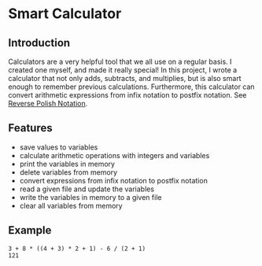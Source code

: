 # Smart Calculator

## Introduction
Calculators are a very helpful tool that we all use on a regular basis. I created one myself, and made it really special! 
In this project, I wrote a calculator that not only adds, subtracts, and multiplies, but is also smart enough to remember previous calculations.
Furthermore, this calculator can convert arithmetic expressions from infix notation to postfix notation. 
See [Reverse Polish Notation](https://en.wikipedia.org/wiki/Reverse_Polish_notation).

## Features
- save values to variables
- calculate arithmetic operations with integers and variables
- print the variables in memory
- delete variables from memory
- convert expressions from infix notation to postfix notation
- read a given file and update the variables
- write the variables in memory to a given file
- clear all variables from memory

## Example
`3 + 8 * ((4 + 3) * 2 + 1) - 6 / (2 + 1)`  
`121`